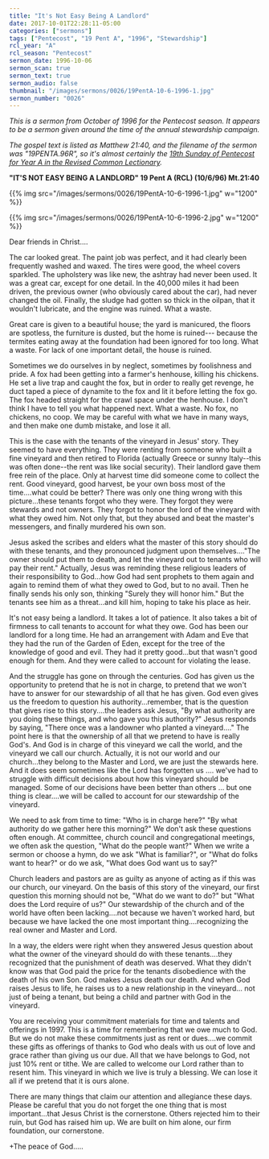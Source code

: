 ```yaml
---
title: "It's Not Easy Being A Landlord"
date: 2017-10-01T22:28:11-05:00
categories: ["sermons"]
tags: ["Pentecost", "19 Pent A", "1996", "Stewardship"]
rcl_year: "A"
rcl_season: "Pentecost"
sermon_date: 1996-10-06
sermon_scan: true
sermon_text: true
sermon_audio: false
thumbnail: "/images/sermons/0026/19PentA-10-6-1996-1.jpg"
sermon_number: "0026"
---
```


_This is a sermon from October of 1996 for the Pentecost season.  It appears to be a sermon given around the time of the annual stewardship campaign._

<!--more-->

_The gospel text is listed as Matthew 21:40, and the filename of the sermon was "19PENTA.96R", so it's almost certainly the [19th Sunday of Pentecost for Year A in the Revised Common Lectionary](https://lectionary.library.vanderbilt.edu/texts.php?id=163)._

**"IT'S NOT EASY BEING A LANDLORD" 19 Pent A (RCL) (10/6/96) Mt.21:40**

{{% img src="/images/sermons/0026/19PentA-10-6-1996-1.jpg" w="1200" %}}

{{% img src="/images/sermons/0026/19PentA-10-6-1996-2.jpg" w="1200" %}}


Dear friends in Christ....

The car looked great. The paint job was perfect, and it had clearly been frequently washed and waxed. The tires were good, the wheel covers sparkled. The upholstery was like new, the ashtray had never been used. It was a great car, except for one detail. In the 40,000 miles it had been driven, the previous owner (who obviously cared about the car), had never changed the oil. Finally, the sludge had gotten so thick in the oilpan, that it wouldn't lubricate, and the engine was ruined. What a waste.

Great care is given to a beautiful house; the yard is manicured, the floors are spotless, the furniture is dusted, but the home is ruined--- because the termites eating away at the foundation had been ignored for too long. What a waste. For lack of one important detail, the house is ruined.

Sometimes we do ourselves in by neglect, sometimes by foolishness and pride. A fox had been getting into a farmer's henhouse, killing his chickens. He set a live trap and caught the fox, but in order to really get revenge, he duct taped a piece of dynamite to the fox and lit it before letting the fox go. The fox headed straight for the crawl space under the henhouse. I don't think I have to tell you what happened next. What a waste. No fox, no chickens, no coop. We may be careful with what we have in many ways, and then make one dumb mistake, and lose it all.

This is the case with the tenants of the vineyard in Jesus' story. They seemed to have everything. They were renting from someone who built a fine vineyard and then retired to Florida (actually Greece or sunny Italy--this was often done--the rent was like social security). Their landlord gave them free rein of the place. Only at harvest time did someone come to collect the rent. Good vineyard, good harvest, be your own boss most of the time....what could be better? There was only one thing wrong with this picture...these tenants forgot who they were. They forgot they were stewards and not owners. They forgot to honor the lord of the vineyard with what they owed him. Not only that, but they abused and beat the master's messengers, and finally murdered his own son.

Jesus asked the scribes and elders what the master of this story should do with these tenants, and they pronounced judgment upon themselves...."The owner should put them to death, and let the vineyard out to tenants who will pay their rent." Actually, Jesus was reminding these religious leaders of their responsibility to God...how God had sent prophets to them again and again to remind them of what they owed to God, but to no avail. Then he finally sends his only son, thinking "Surely they will honor him." But the tenants see him as a threat...and kill him, hoping to take his place as heir.

It's not easy being a landlord. It takes a lot of patience. It also takes a bit of firmness to call tenants to account for what they owe. God has been our landlord for a long time. He had an arrangement with Adam and Eve that they had the run of the Garden of Eden, except for the tree of the knowledge of good and evil. They had it pretty good...but that wasn't good enough for them. And they were called to account for violating the lease.

And the struggle has gone on through the centuries. God has given us the opportunity to pretend that he is not in charge, to pretend that we won't have to answer for our stewardship of all that he has given. God even gives us the freedom to question his authority...remember, that is the question that gives rise to this story....the leaders ask Jesus, "By what authority are you doing these things, and who gave you this authority?"
Jesus responds by saying, "There once was a landowner who planted a vineyard...." The point here is that the ownership of all that we pretend to have is really God's. And God is in charge of this vineyard we call the world, and the vineyard we call our church. Actually, it is not our world and our church...they belong to the Master and Lord, we are just the stewards here. And it does seem sometimes like the Lord has forgotten us .... we've had to struggle with difficult decisions about how this vineyard should be managed. Some of our decisions have been better than others ... but one thing is clear....we will be called to account for our stewardship of the vineyard.

We need to ask from time to time: "Who is in charge here?" "By what authority do we gather here this morning?" We don't ask these questions often enough. At committee, church council and congregational meetings, we often ask the question, "What do the people want?" When we write a sermon or choose a hymn, do we ask "What is familiar?", or "What do folks want to hear?" or do we ask, "What does God want us to say?"

Church leaders and pastors are as guilty as anyone of acting as if this was our church, our vineyard. On the basis of this story of the vineyard, our first question this morning should not be, "What do we want to do?" but "What does the Lord require of us?" Our stewardship of the church and of the world have often been lacking....not because we haven't worked hard, but because we have lacked the one most important thing....recognizing the real owner and Master and Lord.

In a way, the elders were right when they answered Jesus question about what the owner of the vineyard should do with these tenants....they recognized that the punishment of death was deserved. What they didn't know was that God paid the price for the tenants disobedience with the death of his own Son. God makes Jesus death our death. And when God raises Jesus to life, he raises us to a new relationship in the vineyard... not just of being a tenant, but being a child and partner with God in the vineyard.

You are receiving your commitment materials for time and talents and offerings in 1997. This is a time for remembering that we owe much to God. But we do not make these commitments just as rent or dues....we commit these gifts as offerings of thanks to God who deals with us out of love and grace rather than giving us our due. All that we have belongs to God, not just 10% rent or tithe. We are called to welcome our Lord rather than to resent him. This vineyard in which we live is truly a blessing. We can lose it all if we pretend that it is ours alone.

There are many things that claim our attention and allegiance these days. Please be careful that you do not forget the one thing that is most important...that Jesus Christ is the cornerstone. Others rejected him to their ruin, but God has raised him up. We are built on him alone, our firm foundation, our cornerstone.

+The peace of God.....
